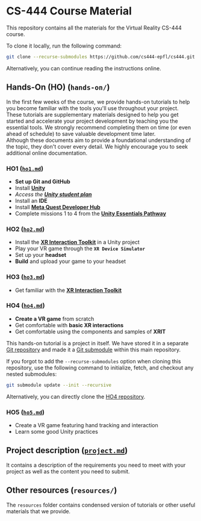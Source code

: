 # CS-444 Course Material
This repository contains all the materials for the Virtual Reality CS-444 course.

To clone it locally, run the following command:
```bash
git clone --recurse-submodules https://github.com/cs444-epfl/cs444.git
```
Alternatively, you can continue reading the instructions online.

## Hands-On (HO) (`hands-on/`)
In the first few weeks of the course, we provide hands-on tutorials to help you become familiar with the tools you'll use throughout your project.  
These tutorials are supplementary materials designed to help you get started and accelerate your project development by teaching you the essential tools.
We strongly recommend completing them on time (or even ahead of schedule) to save valuable development time later.  
Although these documents aim to provide a foundational understanding of the topic, they don't cover every detail. We highly encourage you to seek additional online documentation.

### HO1 ([`ho1.md`](hands-on/ho1.md))
- **Set up Git and GitHub**
- Install **[Unity](https://unity.com/download)** 
- _Access the **[Unity student plan](https://unity.com/products/unity-student)**_
- Install an **IDE**
- Install **[Meta Quest Developer Hub](https://developers.meta.com/horizon/documentation/unity/ts-odh/)**
- Complete missions 1 to 4 from the **[Unity Essentials Pathway](https://learn.unity.com/pathway/unity-essentials)**

### HO2 ([`ho2.md`](hands-on/ho2.md))
- Install the **[XR Interaction Toolkit](https://docs.unity3d.com/Packages/com.unity.xr.interaction.toolkit@3.0/manual/index.html)** in a Unity project
- Play your VR game through the **`XR Device Simulator`**
- Set up your **headset**
- **Build** and upload your game to your headset

### HO3 ([`ho3.md`](hands-on/ho3.md))
- Get familiar with the **[XR Interaction Toolkit](https://docs.unity3d.com/Packages/com.unity.xr.interaction.toolkit@3.0/manual/index.html)**

### HO4 ([`ho4.md`](hands-on/ho4.md))
- **Create a VR game** from scratch
- Get comfortable with **basic XR interactions**
- Get comfortable using the components and samples of **XRIT**

This hands-on tutorial is a project in itself. We have stored it in a separate [Git repository]((https://github.com/cs444-epfl/ho4)) and made it a [Git submodule](https://git-scm.com/book/en/v2/Git-Tools-Submodules) within this main repository.

If you forgot to add the `--recurse-submodules` option when cloning this repository, use the following command to initialize, fetch, and checkout any nested submodules:
```bash
git submodule update --init --recursive
```

Alternatively, you can directly clone the [HO4 repository](https://github.com/cs444-epfl/ho4). 

### HO5 ([`ho5.md`](hands-on/ho5.md))
- Create a VR game featuring hand tracking and interaction
- Learn some good Unity practices

## Project description ([`project.md`](project.md))
It contains a description of the requirements you need to meet with your project as well as the content you need to submit.

## Other resources (`resources/`)
The `resources` folder contains condensed version of tutorials or other useful materials that we provide.